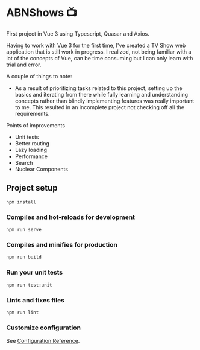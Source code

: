 # ABNShows 📺
First project in Vue 3 using Typescript, Quasar and Axios.

Having to work with Vue 3 for the first time, I've created a TV Show web application that is still work in progress.
I realized, not being familiar with a lot of the concepts of Vue, can be time consuming but I can only learn with trial and error.

A couple of things to note:
- As a result of prioritizing tasks related to this project, setting up the basics and iterating from there while fully learning and understanding concepts rather than blindly implementing features was really important to me. This resulted in an incomplete project not checking off all the requirements.

Points of improvements
- Unit tests
- Better routing
- Lazy loading
- Performance
- Search
- Nuclear Components

## Project setup
```
npm install
```

### Compiles and hot-reloads for development
```
npm run serve
```

### Compiles and minifies for production
```
npm run build
```

### Run your unit tests
```
npm run test:unit
```

### Lints and fixes files
```
npm run lint
```

### Customize configuration
See [Configuration Reference](https://cli.vuejs.org/config/).
